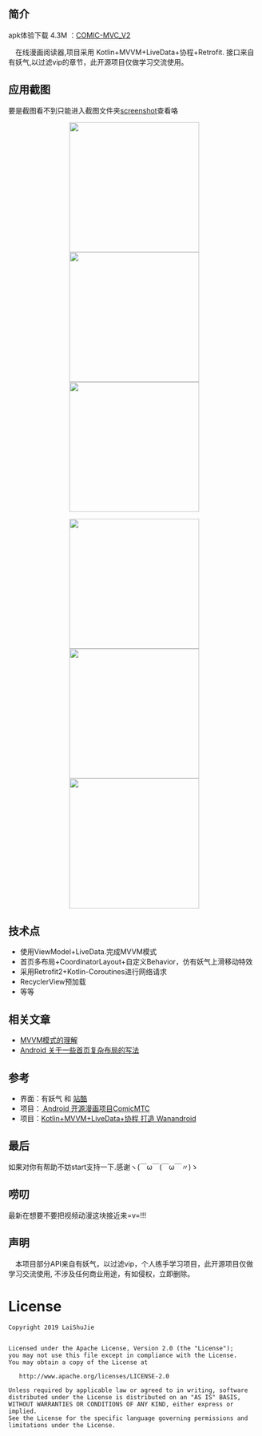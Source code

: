 ## 简介

  apk体验下载 4.3M ：<a href="https://gitee.com/LaiShuJie/APK/raw/master/app-mtc_v2-release.apk">COMIC-MVC_V2</a>
 
　在线漫画阅读器,项目采用 Kotlin+MVVM+LiveData+协程+Retrofit. 接口来自有妖气,以过滤vip的章节，此开源项目仅做学习交流使用。
 
 
 
 
 ## 应用截图
 
要是截图看不到只能进入截图文件夹<a href="https://github.com/laishujie/ComicMTC_v2/tree/master/screenshot">screenshot</a>查看咯

<p align="center">
<img src="https://gitee.com/LaiShuJie/APK/raw/master/home.jpg" width="260"/>
<img src="https://gitee.com/LaiShuJie/APK/raw/master/detail.jpg" width="260"/>
<img src="https://gitee.com/LaiShuJie/APK/raw/master/preview.jpg" width="260"/>
</p>

<p align="center">

<img src="https://gitee.com/LaiShuJie/APK/raw/master/bookShelft.jpg" width="260"/>

<img src="https://gitee.com/LaiShuJie/APK/raw/master/search.jpg" width="260"/>

<img src="https://gitee.com/LaiShuJie/APK/raw/master/search_list.jpg" width="260"/>

</p>

## 技术点
- 使用ViewModel+LiveData.完成MVVM模式
- 首页多布局+CoordinatorLayout+自定义Behavior，仿有妖气上滑移动特效
- 采用Retrofit2+Kotlin-Coroutines进行网络请求
- RecyclerView预加载
- 等等


## 相关文章
- <a href="https://blog.csdn.net/a8688555/article/details/101803861"> MVVM模式的理解</a>
- <a href="https://blog.csdn.net/a8688555/article/details/100887063"> Android 关于一些首页复杂布局的写法</a>

## 参考
- 界面：有妖气 和 <a href="https://www.zcool.com.cn">站酷</a>
- 项目：<a href="https://blog.csdn.net/a8688555/article/details/79407112"> Android 开源漫画项目ComicMTC</a>    
- 项目：<a href="https://juejin.im/post/5cb473e66fb9a068af37a6ce#comment">Kotlin+MVVM+LiveData+协程 打造 Wanandroid</a>    


## 最后
如果对你有帮助不妨start支持一下.感谢ヽ(￣ω￣(￣ω￣〃)ゝ

## 唠叨
最新在想要不要把视频动漫这块接近来=v=!!!

## 声明
　本项目部分API来自有妖气，以过滤vip，个人练手学习项目，此开源项目仅做学习交流使用, 不涉及任何商业用途，有如侵权，立即删除。



License
=======

    Copyright 2019 LaiShuJie


    Licensed under the Apache License, Version 2.0 (the "License");
    you may not use this file except in compliance with the License.
    You may obtain a copy of the License at

       http://www.apache.org/licenses/LICENSE-2.0

    Unless required by applicable law or agreed to in writing, software
    distributed under the License is distributed on an "AS IS" BASIS,
    WITHOUT WARRANTIES OR CONDITIONS OF ANY KIND, either express or implied.
    See the License for the specific language governing permissions and
    limitations under the License.
